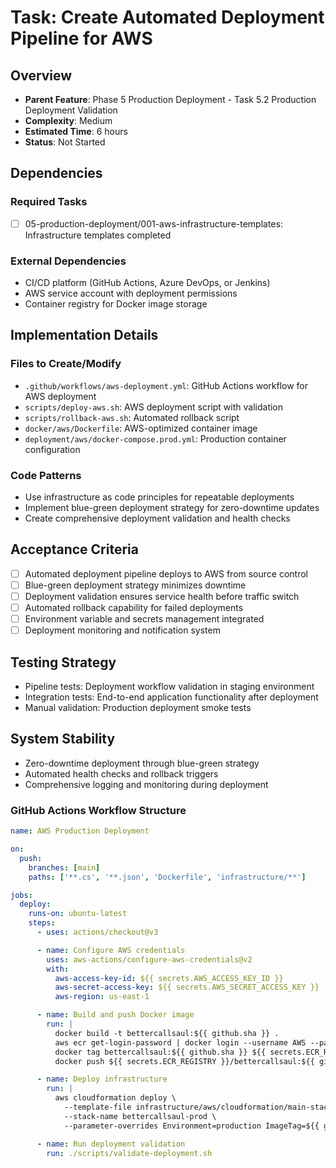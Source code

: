 # Task: Create Automated Deployment Pipeline for AWS

## Overview
- **Parent Feature**: Phase 5 Production Deployment - Task 5.2 Production Deployment Validation
- **Complexity**: Medium
- **Estimated Time**: 6 hours
- **Status**: Not Started

## Dependencies
### Required Tasks
- [ ] 05-production-deployment/001-aws-infrastructure-templates: Infrastructure templates completed

### External Dependencies
- CI/CD platform (GitHub Actions, Azure DevOps, or Jenkins)
- AWS service account with deployment permissions
- Container registry for Docker image storage

## Implementation Details
### Files to Create/Modify
- `.github/workflows/aws-deployment.yml`: GitHub Actions workflow for AWS deployment
- `scripts/deploy-aws.sh`: AWS deployment script with validation
- `scripts/rollback-aws.sh`: Automated rollback script
- `docker/aws/Dockerfile`: AWS-optimized container image
- `deployment/aws/docker-compose.prod.yml`: Production container configuration

### Code Patterns
- Use infrastructure as code principles for repeatable deployments
- Implement blue-green deployment strategy for zero-downtime updates
- Create comprehensive deployment validation and health checks

## Acceptance Criteria
- [ ] Automated deployment pipeline deploys to AWS from source control
- [ ] Blue-green deployment strategy minimizes downtime
- [ ] Deployment validation ensures service health before traffic switch
- [ ] Automated rollback capability for failed deployments
- [ ] Environment variable and secrets management integrated
- [ ] Deployment monitoring and notification system

## Testing Strategy
- Pipeline tests: Deployment workflow validation in staging environment
- Integration tests: End-to-end application functionality after deployment
- Manual validation: Production deployment smoke tests

## System Stability
- Zero-downtime deployment through blue-green strategy
- Automated health checks and rollback triggers
- Comprehensive logging and monitoring during deployment

### GitHub Actions Workflow Structure
```yaml
name: AWS Production Deployment

on:
  push:
    branches: [main]
    paths: ['**.cs', '**.json', 'Dockerfile', 'infrastructure/**']

jobs:
  deploy:
    runs-on: ubuntu-latest
    steps:
      - uses: actions/checkout@v3

      - name: Configure AWS credentials
        uses: aws-actions/configure-aws-credentials@v2
        with:
          aws-access-key-id: ${{ secrets.AWS_ACCESS_KEY_ID }}
          aws-secret-access-key: ${{ secrets.AWS_SECRET_ACCESS_KEY }}
          aws-region: us-east-1

      - name: Build and push Docker image
        run: |
          docker build -t bettercallsaul:${{ github.sha }} .
          aws ecr get-login-password | docker login --username AWS --password-stdin ${{ secrets.ECR_REGISTRY }}
          docker tag bettercallsaul:${{ github.sha }} ${{ secrets.ECR_REGISTRY }}/bettercallsaul:${{ github.sha }}
          docker push ${{ secrets.ECR_REGISTRY }}/bettercallsaul:${{ github.sha }}

      - name: Deploy infrastructure
        run: |
          aws cloudformation deploy \
            --template-file infrastructure/aws/cloudformation/main-stack.yaml \
            --stack-name bettercallsaul-prod \
            --parameter-overrides Environment=production ImageTag=${{ github.sha }}

      - name: Run deployment validation
        run: ./scripts/validate-deployment.sh
```
